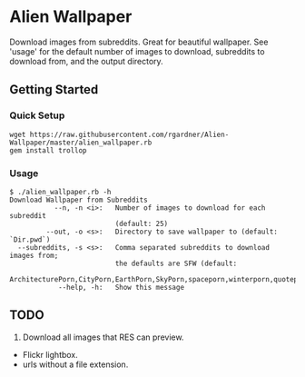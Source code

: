 # Alien Wallpaper
Download images from subreddits. Great for beautiful wallpaper. See 'usage' for
the default number of images to download, subreddits to download from, and the
output directory.


## Getting Started
### Quick Setup
```
wget https://raw.githubusercontent.com/rgardner/Alien-Wallpaper/master/alien_wallpaper.rb
gem install trollop
```

### Usage
```
$ ./alien_wallpaper.rb -h
Download Wallpaper from Subreddits
           --n, -n <i>:   Number of images to download for each subreddit
                          (default: 25)
         --out, -o <s>:   Directory to save wallpaper to (default: `Dir.pwd`)
  --subreddits, -s <s>:   Comma separated subreddits to download images from;
                          the defaults are SFW (default:
                          ArchitecturePorn,CityPorn,EarthPorn,SkyPorn,spaceporn,winterporn,quoteporn)
            --help, -h:   Show this message
```


## TODO
1. Download all images that RES can preview.
  - Flickr lightbox.
  - urls without a file extension.
